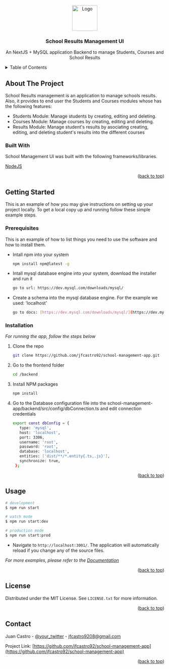 <a name="readme-top"></a>

<!-- PROJECT LOGO -->
<br />
<div align="center">
    <img src="../frontend/images/logo.svg" alt="Logo" width="80" height="80">
  <h3 align="center">School Results Management UI</h3>

  <p align="center">
    An NextJS + MySQL application Backend to manage Students, Courses and School Results
  </p>
</div>


<!-- TABLE OF CONTENTS -->
<details>
  <summary>Table of Contents</summary>
  <ol>
    <li>
      <a href="#about-the-project">About The Project</a>
      <ul>
        <li><a href="#built-with">Built With</a></li>
      </ul>
    </li>
    <li>
      <a href="#getting-started">Getting Started</a>
      <ul>
        <li><a href="#prerequisites">Prerequisites</a></li>
        <li><a href="#installation">Installation</a></li>
      </ul>
    </li>
    <li><a href="#usage">Usage</a></li>
    <li><a href="#license">License</a></li>
    <li><a href="#contact">Contact</a></li>
  </ol>
</details>


<!-- ABOUT THE PROJECT -->
## About The Project

School Results management is an application to manage schools results. Also, it provides to end user the Students and Courses modules whose has the following features:

* Students Module: Manage students by creating, editing and deleting.
* Courses Module: Manage courses by creating, editing and deleting.
* Results Module: Manage student's results by asociating creating, editing, and deleting student's results into the      different courses

### Built With

School Management UI was built with the following frameworks/libraries.

[NodeJS](https://img.shields.io/badge/node.js-6DA55F?style=for-the-badge&logo=node.js&logoColor=white)

<p align="right">(<a href="#readme-top">back to top</a>)</p>


<!-- GETTING STARTED -->
## Getting Started

This is an example of how you may give instructions on setting up your project locally.
To get a local copy up and running follow these simple example steps.

### Prerequisites

This is an example of how to list things you need to use the software and how to install them.
* Intall npm into your system
  ```sh
  npm install npm@latest -g
  ```

* Intall mysql database engine into your system, download the installer and run it
  ```sh
  go to url: https://dev.mysql.com/downloads/mysql/
  ```
  
* Create a schema into the mysql database engine. For the example we used: 'localhost'
  ```sh
  go to docs: [https://dev.mysql.com/downloads/mysql/](https://dev.mysql.com/doc/workbench/en/wb-getting-started-tutorial-creating-a-model.html)
  ```

### Installation

_For running the app, follow the steps below_

1. Clone the repo
   ```sh
   git clone https://github.com/jfcastro92/school-management-app.git
   ```
2. Go to the frontend folder
   ```sh
   cd /backend
   ```
3. Install NPM packages
   ```sh
   npm install
   ```
3. Go to the Database configuration file into the school-management-app/backend/src/config/dbConnection.ts and edit connection credentials
   ```sh
   export const dbConfig = {
      type: 'mysql',
      host: 'localhost',
      port: 3306,
      username: 'root',
      password: 'root',
      database: 'localhost',
      entities: ['dist/**/*.entity{.ts,.js}'],
      synchronize: true,
    };
   ```

<p align="right">(<a href="#readme-top">back to top</a>)</p>


<!-- USAGE EXAMPLES -->
## Usage

```bash
# development
$ npm run start

# watch mode
$ npm run start:dev

# production mode
$ npm run start:prod
```

* Navigate to `http://localhost:3001/`. The application will automatically reload if you change any of the source files.

_For more examples, please refer to the [Documentation](https://example.com)_

<p align="right">(<a href="#readme-top">back to top</a>)</p>


<!-- LICENSE -->
## License

Distributed under the MIT License. See `LICENSE.txt` for more information.

<p align="right">(<a href="#readme-top">back to top</a>)</p>


<!-- CONTACT -->
## Contact

Juan Castro - [@your_twitter](https://twitter.com/your_username) - jfcastro9208@gmail.com

Project Link: [https://github.com/jfcastro92/school-management-app](https://github.com/jfcastro92/school-management-app)

<p align="right">(<a href="#readme-top">back to top</a>)</p>


<!-- MARKDOWN LINKS & IMAGES -->
<!-- https://www.markdownguide.org/basic-syntax/#reference-style-links -->

